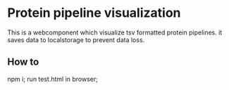 # Protein pipeline visualization
This is a webcomponent which visualize tsv formatted protein pipelines. it saves data to localstorage to prevent data loss.
## How to
npm i;
run test.html in browser;